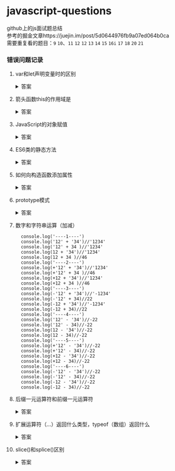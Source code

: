 # javascript-questions
github上的js面试题总结  
参考的掘金文章https://juejin.im/post/5d0644976fb9a07ed064b0ca  
需要重复看的题目：`9` `10`、`11` `12` `12` `13` `14` `15` `16i` `17` `18` `20` `21` `` `` 

### 错误问题记录
1. var和let声明变量时的区别  
    <details>
    <summary>答案</summary>
    <pre><code>
    二者都会被变量提升，但是var在创建时即被初始化，所以提前console会显示undefined，而let只会被创建不会初始化，  
    所以提前输出会显示ReferenceError（暂时性死区）
    </code></pre>
    </details>  

 2. 箭头函数this的作用域是  
    <details>
    <summary>答案</summary>
    <pre><code>
    this指向它所在的上下文环境，与普通函数不同
    </code></pre>
    </details>  
  3. JavaScript的对象赋值  
        <details>
        <summary>答案</summary>
        <pre><code>
        js的对象赋值是引用，即令a=b，修改一个a的值，同时b也会变化，因为使用的是同意内存空间
        </code></pre>
        </details>  
  4. ES6类的静态方法  
        <details>
        <summary>答案</summary>
        <pre><code>
        <strong>静态方法只存在创建他们的构造函数中</strong>  
        他的实例对象是访问不到的
        </code></pre>
        </details>  
  5. 如何向构造函数添加属性  
        <details>
        <summary>答案</summary>
        <pre><code>
           构造函数添加属性需要通过原型来实现
        </code></pre>
        </details>  
  6. prototype模式  
        <details>
        <summary>答案</summary>
        <pre><code>
           js中每一个构造函数都有一个prototype属性，它指向另一个对象，这个对象的所有属性和方法，都可以被构造函数所继承
        </code></pre>
        </details>  
   7. 数字和字符串运算（加减）  
   
            console.log('----1----')   
            console.log('12' + '34')//'1234'    
            console.log('12' + 34 )//'1234'   
            console.log(12 + '34')//'1234'   
            console.log(12 + 34 )//46   
            console.log('----2----')   
            console.log(+'12' + '34')//'1234'   
            console.log(+'12' + 34 )//46   
            console.log(+12 + '34')//'1234'   
            console.log(+12 + 34 )//46   
            console.log('----3----')   
            console.log(-'12' + '34')//'-1234'   
            console.log(-'12' + 34)//22   
            console.log(-12 + '34')//'-1234'   
            console.log(-12 + 34)//22   
            console.log('----4----')   
            console.log('12' - '34')//-22   
            console.log('12' - 34)//-22   
            console.log(12 - '34')//-22   
            console.log(12 - 34)//-22   
            console.log('----5----')   
            console.log(+'12' - '34')//-22   
            console.log(+'12' - 34)//-22   
            console.log(+12 - '34')//-22   
            console.log(+12 - 34)//-22   
            console.log('----6----')   
            console.log(-'12' - '34')//-22   
            console.log(-'12' - 34)//-22   
            console.log(-12 - '34')//-22   
            console.log(-12 - 34)//-22   

   8. 后缀一元运算符和前缀一元运算符  
        <details>
        <summary>答案</summary>
        <pre><code>
            前缀：返回值：0，增加值1 （增加值比返回值多）  
            后缀：返回值与增加值相同
        </code></pre>
        </details>  
   9. 扩展运算符（...）返回什么类型，typeof（数组）返回什么  
        <details>
        <summary>答案</summary>
        <pre><code>
            返回一个带参数的数组，typeof（数组）返回object
        </code></pre>
        </details>  
   10. slice()和splice()区别  
        <details>
        <summary>答案</summary>
        <pre><code>
            slice(start,end): 取数组中从start开始到end结束中间的值，并返回一个新数组（相当于返回数组的一个子数组），不改变初始  
            数组  
            splice(start,howmany,item1,...itemX)：向数组中删除或添加指定值。start开始位置，howmany表示删除几个（如果为0  
            则表示不删除），item1,...itemX表示要添加的内容，<strong>返回一个新数组，会改变初始数组</strong>。如果start为负值，  则表示从数组尾部开始
        </code></pre>
        </details>  
   
